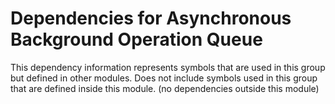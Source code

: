 
# Dependencies for Asynchronous Background Operation Queue
This dependency information represents symbols that are used in this group but defined in other modules.  Does not include symbols used in this group that are defined inside this module.
(no dependencies outside this module)
